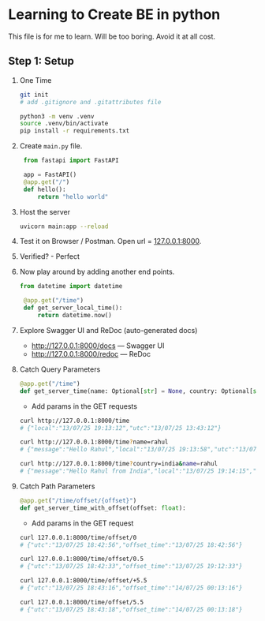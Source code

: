 # Learning to Create BE in python

This file is for me to learn. Will be too boring. Avoid it at all cost.

## Step 1: Setup

1. One Time

   ```bash
   git init
   # add .gitignore and .gitattributes file

   python3 -m venv .venv
   source .venv/bin/activate
   pip install -r requirements.txt
   ```

2. Create `main.py` file.

   ```py
    from fastapi import FastAPI

    app = FastAPI()
    @app.get("/")
    def hello():
        return "hello world"
   ```

3. Host the server

   ```bash
   uvicorn main:app --reload
   ```

4. Test it on Browser / Postman. Open url = [127.0.0.1:8000](127.0.0.1:8000).
5. Verified? - Perfect
6. Now play around by adding another end points.

   ```py
   from datetime import datetime

    @app.get("/time")
    def get_server_local_time():
        return datetime.now()
   ```

7. Explore Swagger UI and ReDoc (auto-generated docs)

   - http://127.0.0.1:8000/docs — Swagger UI
   - http://127.0.0.1:8000/redoc — ReDoc

8. Catch Query Parameters

   ```py
   @app.get("/time")
   def get_server_time(name: Optional[str] = None, country: Optional[str] = None):
   ```

   - Add params in the GET requests

   ```bash
   curl http://127.0.0.1:8000/time
   # {"local":"13/07/25 19:13:12","utc":"13/07/25 13:43:12"}

   curl http://127.0.0.1:8000/time?name=rahul
   # {"message":"Hello Rahul","local":"13/07/25 19:13:58","utc":"13/07/25 13:43:58"}%

   curl http://127.0.0.1:8000/time?country=india&name=rahul
   # {"message":"Hello Rahul from India","local":"13/07/25 19:14:15","utc":"13/07/25 13:44:15"}
   ```

9. Catch Path Parameters

   ```py
   @app.get("/time/offset/{offset}")
   def get_server_time_with_offset(offset: float):
   ```

   - Add params in the GET request

   ```bash
   curl 127.0.0.1:8000/time/offset/0
   # {"utc":"13/07/25 18:42:56","offset_time":"13/07/25 18:42:56"}

   curl 127.0.0.1:8000/time/offset/0.5
   # {"utc":"13/07/25 18:42:33","offset_time":"13/07/25 19:12:33"}

   curl 127.0.0.1:8000/time/offset/+5.5
   # {"utc":"13/07/25 18:43:16","offset_time":"14/07/25 00:13:16"}

   curl 127.0.0.1:8000/time/offset/5.5
   # {"utc":"13/07/25 18:43:18","offset_time":"14/07/25 00:13:18"}
   ```
